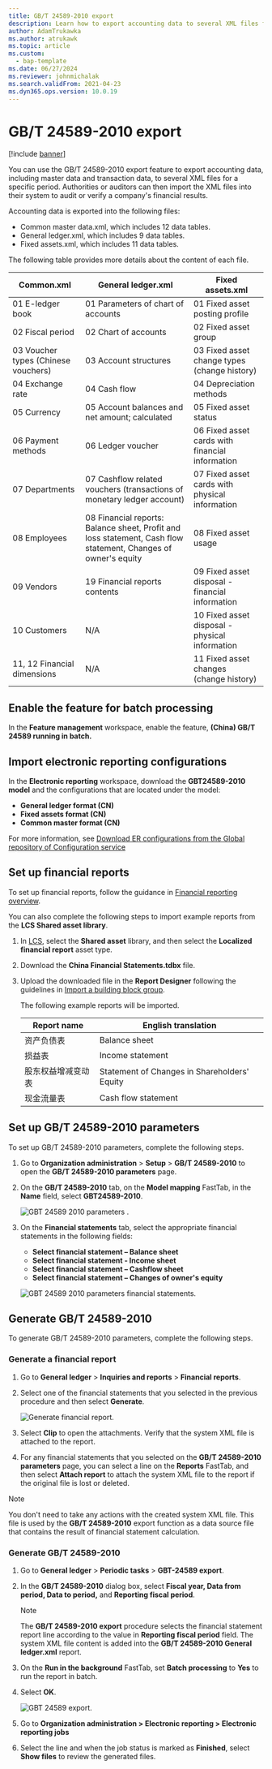 ```yaml
---
title: GB/T 24589-2010 export
description: Learn how to export accounting data to several XML files for a specific period, including a table that provides more details about each file's contents.
author: AdamTrukawka
ms.author: atrukawk
ms.topic: article
ms.custom: 
  - bap-template
ms.date: 06/27/2024
ms.reviewer: johnmichalak
ms.search.validFrom: 2021-04-23
ms.dyn365.ops.version: 10.0.19
---
```


# GB/T 24589-2010 export

[!include [banner](../../includes/banner.md)]


You can use the GB/T 24589-2010 export feature to export accounting data, including master data and transaction data, to several XML files for a specific period. Authorities or auditors can then import the XML files into their system to audit or verify a company's financial results.

Accounting data is exported into the following files:

   - Common master data.xml, which includes 12 data tables.
   - General ledger.xml, which includes 9 data tables.
   - Fixed assets.xml, which includes 11 data tables.

The following table provides more details about the content of each file.

   | **Common.xml** | **General ledger.xml** | **Fixed assets.xml** |
   |-------------------------|-------------------------|-------------------------|
   | 01 E-ledger book | 01 Parameters of chart of accounts | 01 Fixed asset posting profile |
   | 02 Fiscal period | 02 Chart of accounts | 02 Fixed asset group |
   | 03 Voucher types (Chinese vouchers) | 03 Account structures | 03 Fixed asset change types (change history) |
   | 04 Exchange rate | 04 Cash flow | 04 Depreciation methods |
   | 05 Currency | 05 Account balances and net amount; calculated | 05 Fixed asset status |
   | 06 Payment methods | 06 Ledger voucher | 06 Fixed asset cards with financial information |
   | 07 Departments | 07 Cashflow related vouchers (transactions of monetary ledger account) | 07 Fixed asset cards with physical information |
   | 08 Employees | 08 Financial reports: Balance sheet, Profit and loss statement, Cash flow statement, Changes of owner's equity | 08 Fixed asset usage |
   | 09 Vendors | 19 Financial reports contents | 09 Fixed asset disposal - financial information |
   | 10 Customers | N/A  | 10 Fixed asset disposal - physical information |
   | 11, 12 Financial dimensions | N/A  | 11 Fixed asset changes (change history) |

## Enable the feature for batch processing

In the **Feature management** workspace, enable the feature, **(China) GB/T 24589 running in batch.**

## Import electronic reporting configurations

In the **Electronic reporting** workspace, download the **GBT24589-2010 model** and the configurations that are located under the model:

   - **General ledger format (CN)**
   - **Fixed assets format (CN)**
   - **Common master format (CN)**

For more information, see [Download ER configurations from the Global repository of Configuration service](../../../fin-ops-core/dev-itpro/analytics/er-download-configurations-global-repo.md)

## Set up financial reports

To set up financial reports, follow the guidance in [Financial reporting overview](../../general-ledger/financial-reporting-getting-started.md).

You can also complete the following steps to import example reports from the **LCS Shared asset library**.

1. In [LCS](https://lcs.dynamics.com/v2), select the **Shared asset** library, and then select the **Localized financial report** asset type.
2. Download the **China Financial Statements.tdbx** file.
3. Upload the downloaded file in the **Report Designer** following the guidelines in [Import a building block group](../../../fin-ops-core/fin-ops/analytics/financial-report-components.md#import-a-building-block-group).

    The following example reports will be imported.

    | **Report name** | **English translation** |
    |-------------------------|-------------------------|
    | 资产负债表 | Balance sheet |
    | 损益表 | Income statement |
    | 股东权益增减变动表 | Statement of Changes in Shareholders' Equity |
    | 现金流量表 | Cash flow statement |


## Set up GB/T 24589-2010 parameters

To set up GB/T 24589-2010 parameters, complete the following steps.

1. Go to **Organization administration** > **Setup** > **GB/T 24589-2010** to open the **GB/T 24589-2010 parameters** page.
2. On the **GB/T 24589-2010** tab, on the **Model mapping** FastTab, in the **Name** field, select **GBT24589-2010**.

    ![GBT 24589 2010 parameters .](../media/image1.png)

3. On the **Financial statements** tab, select the appropriate financial statements in the following fields:

    - **Select financial statement – Balance sheet**
    - **Select financial statement - Income sheet**
    - **Select financial statement – Cashflow sheet**
    - **Select financial statement – Changes of owner's equity**

    ![GBT 24589 2010 parameters   financial statements.](../media/image2.png)

## Generate GB/T 24589-2010

To generate GB/T 24589-2010 parameters, complete the following steps.

### Generate a financial report

1. Go to **General ledger** > **Inquiries and reports** > **Financial reports**.
2. Select one of the financial statements that you selected in the previous procedure and then select **Generate**.

    ![Generate financial report.](../media/image3.png)

3. Select **Clip** to open the attachments. Verify that the system XML file is attached to the report.
4. For any financial statements that you selected on the **GB/T 24589-2010 parameters** page, you can select a line on the **Reports** FastTab, and then select **Attach report** to attach the system XML file to the report if the original file is lost or deleted.

> [!NOTE]
> You don't need to take any actions with the created system XML file. This file is used by the **GB/T 24589-2010** export function as a data source file that contains the result of financial statement calculation.

### Generate GB/T 24589-2010

1. Go to **General ledger** > **Periodic tasks** > **GBT-24589 export**.
2. In the **GB/T 24589-2010** dialog box, select **Fiscal year, Data from period, Data to period,** and **Reporting fiscal period**.

    > [!NOTE]
    > The **GB/T 24589-2010 export** procedure selects the financial statement report line according to the value in **Reporting fiscal period** field. The system XML file content is added into the **GB/T 24589-2010 General ledger.xml** report.

3. On the **Run in the background** FastTab, set **Batch processing** to **Yes** to run the report in batch.
4. Select **OK**.

    ![GBT 24589 export.](../media/image4.png)

5. Go to **Organization administration &gt; Electronic reporting &gt; Electronic reporting jobs**
6. Select the line and when the job status is marked as **Finished**, select **Show files** to review the generated files.
